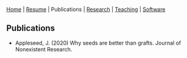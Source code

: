 [Home](https://cryptic0.github.io/testweb) | [Resume](../cv/cv.md) | Publications | [Research](../research/rs.md) | [Teaching](../teaching/teach.md) | [Software](../software/tools.md)



## Publications

- Appleseed, J. (2020) Why seeds are better than grafts. Journal of Nonexistent Research.
